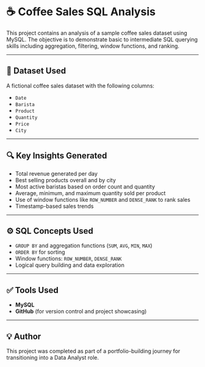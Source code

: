 # ☕ Coffee Sales SQL Analysis

This project contains an analysis of a sample coffee sales dataset using MySQL. The objective is to demonstrate basic to intermediate SQL querying skills including aggregation, filtering, window functions, and ranking.

---

## 📂 Dataset Used
A fictional coffee sales dataset with the following columns:
- `Date`
- `Barista`
- `Product`
- `Quantity`
- `Price`
- `City`

---

## 🔍 Key Insights Generated
- Total revenue generated per day
- Best selling products overall and by city
- Most active baristas based on order count and quantity
- Average, minimum, and maximum quantity sold per product
- Use of window functions like `ROW_NUMBER` and `DENSE_RANK` to rank sales
- Timestamp-based sales trends

---

## ⚙️ SQL Concepts Used
- `GROUP BY` and aggregation functions (`SUM`, `AVG`, `MIN`, `MAX`)
- `ORDER BY` for sorting
- Window functions: `ROW_NUMBER`, `DENSE_RANK`
- Logical query building and data exploration

---

## ✅ Tools Used
- **MySQL**
- **GitHub** (for version control and project showcasing)

---

## 💡 Author
This project was completed as part of a portfolio-building journey for transitioning into a Data Analyst role.